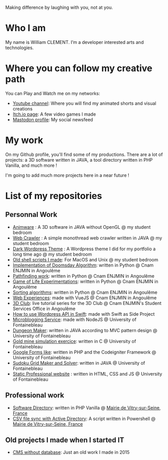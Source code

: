 Making difference by laughing with you, not at you.

# Who I am

My name is William CLEMENT. I’m a developer interested arts and technologies.


# Where you can follow my creative path

You can Play and Watch me on my networks:

- [Youtube channel](https://www.youtube.com/channel/UCsQ1rKSCteahhHwCLJQbptA): Where you will find my animated shorts and visual creations
- [Itch.io page](https://griffure.itch.io/): A few video games I made
- [Mastodon profile](https://piaille.fr/@griffure): My social newsfeed


# My work

On my Github profile, you'll find some of my productions. There are a lot of projects: a 3D software written in JAVA, a tool directory written in PHP Vanilla, and much more ! 

I'm going to add much more projects here in a near future !

# List of my repositories

## Personnal Work 

- [Animware](https://github.com/Williamarnoclement/Animware) : A 3D software in JAVA without OpenGL @ my student bedroom
- [Web Crawler](https://github.com/Williamarnoclement/Crawler) : A simple monothread web crawler written in JAVA @ my student bedroom
- [Dark Wordpress Theme](https://github.com/Williamarnoclement/dark_bigscreen_wp_theme) : A Wordpress theme I did for my portfolio a long time ago @ my student bedroom
- [Old shell scripts I made](https://github.com/Williamarnoclement/old_shell_scripts): For MacOS and Unix @ my student bedroom
- [Implementation of Doomsday Algorithm](https://github.com/Williamarnoclement/tp-doomsday-rule): written in Python @ Cnam ENJMIN in Angoulême
- [Pathfinding work](https://github.com/Williamarnoclement/tp-plus-court-chemin): written in Python @ Cnam ENJMIN in Angoulême
- [Game of Life Experimentations](https://github.com/Williamarnoclement/tp-game-of-life): written in Python @ Cnam ENJMIN in Angoulême
- [Sorting algorithms](https://github.com/Williamarnoclement/tp-algo-tri): written in Python @ Cnam ENJMIN in Angoulême
- [Web Experiences](https://github.com/Williamarnoclement/ChristmasForce): made with VueJS @ Cnam ENJMIN in Angoulême
- [3D Club](https://github.com/Williamarnoclement/Club_3D_Cnam_ENJMIN): live tutorial series for the 3D Club @ Cnam ENJMIN's Student Services Office in Angoulême
- [How to use Wordpress API in Swift](https://github.com/Williamarnoclement/Use_Wordpress_API_in_Swift): made with Swift as Side Project
- [Microblogging Service](https://github.com/Williamarnoclement/Application_web_Microblogging): made with NodeJS @ University of Fontainebleau
- [Dungeon Maker](https://github.com/Williamarnoclement/Dungeon_Maker): written in JAVA according to MVC pattern design @ University of Fontainebleau
- [Gold mine simulation exercice](https://github.com/Williamarnoclement/Mine_d_or): written in C @ University of Fontainebleau
- [Google Forms like](https://github.com/Williamarnoclement/QuizzMe): written in PHP and the Codeigniter Framework @ University of Fontainebleau
- [Sudoku Grid Maker and Solver](https://github.com/Williamarnoclement/Sudoku): written in JAVA @ University of Fontainebleau
- [Static Professional website](https://github.com/Williamarnoclement/Site-Internet-Professionnel) : written in HTML, CSS and JS @ University of Fontainebleau

## Professional work

- [Software Directory](https://github.com/Williamarnoclement/Apperture): written in PHP Vanilla @ [Mairie de Vitry-sur-Seine, France](https://www.vitry94.fr)
- [CSV file sync with Active Directory](https://github.com/Williamarnoclement/PowerSynchro): A script written in Powershell @ [Mairie de Vitry-sur-Seine, France](https://www.vitry94.fr)


## Old projects I made when I started IT

- [CMS without database](https://github.com/Williamarnoclement/Simple-CMS-Without-DB): Just an old work I made in 2015
